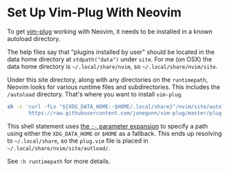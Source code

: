 # Set Up Vim-Plug With Neovim

To get [vim-plug](https://github.com/junegunn/vim-plug) working with Neovim, it
needs to be installed in a known autoload directory.

The help files say that "plugins installed by user" should be located in the
data home directory at `stdpath("data")` under `site`. For me (on OSX) the data
home directory is `~/.local/share/nvim`, so `~/.local/share/nvim/site`.

Under this site directory, along with any directories on the `runtimepath`,
Neovim looks for various runtime files and subdirectories. This includes the
`/autoload` directory. That's where you want to install `vim-plug`.

```bash
sh -c 'curl -fLo "${XDG_DATA_HOME:-$HOME/.local/share}"/nvim/site/autoload/plug.vim --create-dirs \
       https://raw.githubusercontent.com/junegunn/vim-plug/master/plug.vim'
```

This shell statement uses [the `:-` parameter
expansion](../unix/provide-a-fallback-value-for-unset-parameter.md) to specify a
path using either the `XDG_DATA_HOME` or `$HOME` as a fallback. This ends up
resolving to `~/.local/share`, so the `plug.vim` file is placed in
`~/.local/share/nvim/site/autload/`.

See `:h runtimepath` for more details.
